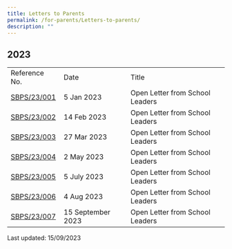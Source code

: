 ```yaml
---
title: Letters to Parents
permalink: /for-parents/Letters-to-parents/
description: ""
---
```

## 2023

| | | |
|---|---|---|
| Reference No. | Date | Title |
| [SBPS/23/001](/files/Open%20Letter%20from%20SLs_01-2023.pdf)| 5 Jan 2023 | Open Letter from School Leaders |
| [SBPS/23/002](/files/open%20letter%20from%20sls_02-2023.pdf)| 14 Feb 2023 | Open Letter from School Leaders | 
| [SBPS/23/003](/files/Open%20Letter%20from%20SLs_03-2023.pdf)| 27 Mar 2023 | Open Letter from School Leaders | 
| [SBPS/23/004](/files/open%20letter%20from%20sls_04-2023.pdf)| 2 May 2023 | Open Letter from School Leaders | 
| [SBPS/23/005](/files/open%20letter%20from%20sls_05-2023.pdf)| 5 July 2023 | Open Letter from School Leaders | 
| [SBPS/23/006](/files/open%20letter%20from%20sls_06-2023.pdf)| 4 Aug 2023 | Open Letter from School Leaders | 
| [SBPS/23/007](/files/open%20letter%20from%20sls_07-2023.pdf)| 15 September 2023 | Open Letter from School Leaders |


Last updated: 15/09/2023